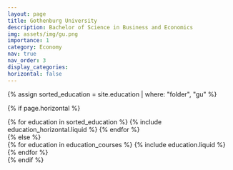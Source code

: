 ```yaml
---
layout: page
title: Gothenburg University
description: Bachelor of Science in Business and Economics
img: assets/img/gu.png
importance: 1
category: Economy
nav: true
nav_order: 3
display_categories:
horizontal: false
---
```

<!-- markdownlint-disable MD033 -->

<div class="education">
<!-- Display projects without categories -->

{% assign sorted_education = site.education | where: "folder", "gu" %}

  <!-- Generate cards for each project -->

{% if page.horizontal %}

  <div class="container">
    <div class="row row-cols-1 row-cols-md-2">
    {% for education in sorted_education %}
      {% include education_horizontal.liquid %}
    {% endfor %}
    </div>
  </div>
{% else %}
  <div class="row row-cols-1 row-cols-md-3">
    {% for education in education_courses %}
      {% include education.liquid %}
    {% endfor %}
  </div>
{% endif %}
</div>
